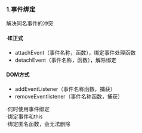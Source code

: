 ### 1.事件绑定
解决同名事件的冲突
#### ·IE正式
* attachEvent（事件名称，函数），绑定事件处理函数
* detachEvent（事件名称，函数），解除绑定

#### DOM方式
* addEventListener（事件名称函数，捕获）
* removeEventlistener（事件名称函数，捕获）

·何时使用事件绑定   
·绑定事件和this   
·绑定匿名函数，会无法删除    




